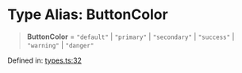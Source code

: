 # Type Alias: ButtonColor

> **ButtonColor** = `"default"` \| `"primary"` \| `"secondary"` \| `"success"` \| `"warning"` \| `"danger"`

Defined in: [types.ts:32](https://github.com/laruss/react-text-game/blob/3f24f1ae69cb46d4c796e3e7af2e5d08bb0359c7/packages/core/src/types.ts#L32)
